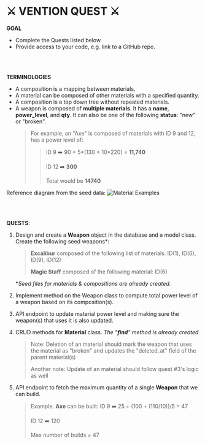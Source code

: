 # ⚔️ VENTION QUEST  ⚔️
**GOAL**
- Complete the Quests listed below.
- Provide access to your code, e.g. link to a GitHub repo.
<br />
<br />

**TERMINOLOGIES**
- A composition is a mapping between materials. 
- A material can be composed of other materials with a specified quantity.
- A composition is a top down tree without repeated materials.
- A weapon is composed of **multiple materials**. It has a **name**, **power_level**, and  **qty**. It can also be one of the following **status**: "new" or "broken".
	>For example, an "Axe" is composed of materials with ID 9 and 12, has a power level of:
	>> ID 9  ➡️  90 + 5*(130 + 10*220) = **11,740**
	>>
	>> ID 12 ➡️ **300**
	>>
	>> Total would be **14740**

Reference diagram from the seed data:
![Material Examples](https://user-images.githubusercontent.com/35694241/150205902-0d6dbc73-d654-4249-97d1-f0b47a38640c.png)

<br />
<br />

**QUESTS**:
1) Design and create a **Weapon** object in the database and a model class. Create the following seed weapons*:
	> **Excalibur** composed of the following list of materials: ID(1), ID(6), ID(9), ID(12)
	>
	> **Magic Staff** composed of the following material: ID(6)

	\*_Seed files for materials & compositions are already created._
2) Implement method on the Weapon class to compute total power level of a weapon based on its composition(s).

3) API endpoint to update material power level and making sure the weapon(s) that uses it is also updated.

4) CRUD methods for **Material** class.
		_The "**find**" method is already created_
	>Note: Deletion of an material should mark the weapon that uses the material as "broken" and updates the "deleted_at" field of the parent material(s)
	>
	>Another note: Update of an material should follow quest #3's logic as well
5) API endpoint to fetch the maximum quantity of a single **Weapon** that we can build.
	> Example. **Axe** can be built:
	> ID 9  ➡️ 25 + (100 + (110/10))/5 =  47
	> 
	> ID 12 ➡️ 120
	> 
	> Max number of builds = 47
